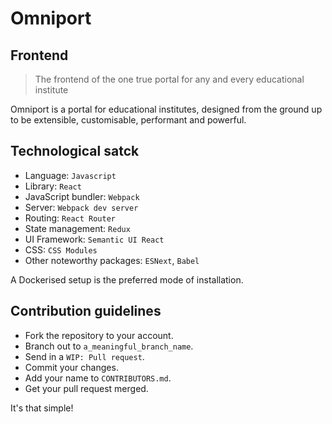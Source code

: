 # Omniport

## Frontend

> The frontend of the one true portal for any and every educational institute

Omniport is a portal for educational institutes, designed from the ground up to
be extensible, customisable, performant and powerful.

## Technological satck

- Language: `Javascript`
- Library: `React`
- JavaScript bundler: `Webpack`
- Server: `Webpack dev server`
- Routing: `React Router`
- State management: `Redux`
- UI Framework: `Semantic UI React`
- CSS: `CSS Modules`
- Other noteworthy packages: `ESNext`, `Babel`

A Dockerised setup is the preferred mode of installation.

## Contribution guidelines

- Fork the repository to your account.
- Branch out to `a_meaningful_branch_name`.
- Send in a `WIP: Pull request`.
- Commit your changes.
- Add your name to `CONTRIBUTORS.md`.
- Get your pull request merged.

It's that simple!
